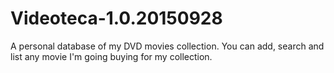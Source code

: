 Videoteca-1.0.20150928
==================

A personal database of my DVD movies collection. You can add, search and list any movie I'm going buying for my collection.
